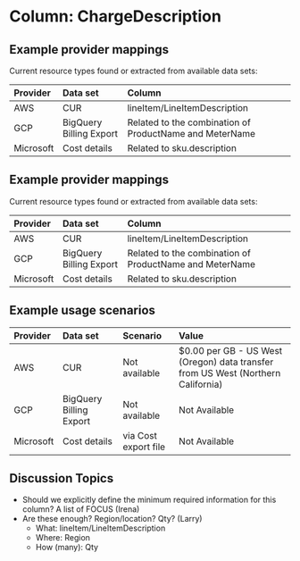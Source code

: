 # Column: ChargeDescription

## Example provider mappings

Current resource types found or extracted from available data sets:

| Provider  | Data set                | Column                                            		|
| :-------- | :---------------------- | :-------------------------------------------------------|
| AWS       | CUR                     | lineItem/LineItemDescription 							|
| GCP       | BigQuery Billing Export | Related to the combination of ProductName and MeterName |
| Microsoft | Cost details            | Related to sku.description      						|

## Example provider mappings

Current resource types found or extracted from available data sets:

| Provider  | Data set                | Column                                            		|
| :-------- | :---------------------- | :-------------------------------------------------------|
| AWS       | CUR                     | lineItem/LineItemDescription 							|
| GCP       | BigQuery Billing Export | Related to the combination of ProductName and MeterName |
| Microsoft | Cost details            | Related to sku.description      						|

## Example usage scenarios

| Provider  | Data set                | Scenario                           | Value                    |
|:----------|:------------------------|:-----------------------------------|:-------------------------|
| AWS       | CUR                     | Not available                      | $0.00 per GB - US West (Oregon) data transfer from US West (Northern California) |
| GCP       | BigQuery Billing Export | Not available                      | Not Available            |
| Microsoft | Cost details            | via Cost export file			   | Not Available            |

## Discussion Topics

- Should we explicitly define the minimum required information for this column? A list of FOCUS (Irena)
- Are these enough? Region/location? Qty? (Larry)
	- What: lineItem/LineItemDescription
	- Where: Region
	- How (many): Qty
